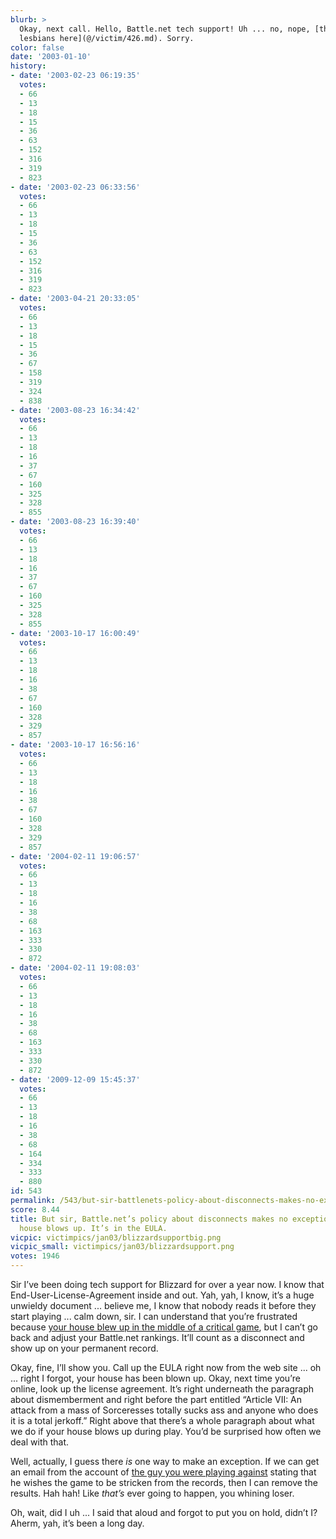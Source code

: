 ```yaml
---
blurb: >
  Okay, next call. Hello, Battle.net tech support! Uh ... no, nope, [there are no
  lesbians here](@/victim/426.md). Sorry.
color: false
date: '2003-01-10'
history:
- date: '2003-02-23 06:19:35'
  votes:
  - 66
  - 13
  - 18
  - 15
  - 36
  - 63
  - 152
  - 316
  - 319
  - 823
- date: '2003-02-23 06:33:56'
  votes:
  - 66
  - 13
  - 18
  - 15
  - 36
  - 63
  - 152
  - 316
  - 319
  - 823
- date: '2003-04-21 20:33:05'
  votes:
  - 66
  - 13
  - 18
  - 15
  - 36
  - 67
  - 158
  - 319
  - 324
  - 838
- date: '2003-08-23 16:34:42'
  votes:
  - 66
  - 13
  - 18
  - 16
  - 37
  - 67
  - 160
  - 325
  - 328
  - 855
- date: '2003-08-23 16:39:40'
  votes:
  - 66
  - 13
  - 18
  - 16
  - 37
  - 67
  - 160
  - 325
  - 328
  - 855
- date: '2003-10-17 16:00:49'
  votes:
  - 66
  - 13
  - 18
  - 16
  - 38
  - 67
  - 160
  - 328
  - 329
  - 857
- date: '2003-10-17 16:56:16'
  votes:
  - 66
  - 13
  - 18
  - 16
  - 38
  - 67
  - 160
  - 328
  - 329
  - 857
- date: '2004-02-11 19:06:57'
  votes:
  - 66
  - 13
  - 18
  - 16
  - 38
  - 68
  - 163
  - 333
  - 330
  - 872
- date: '2004-02-11 19:08:03'
  votes:
  - 66
  - 13
  - 18
  - 16
  - 38
  - 68
  - 163
  - 333
  - 330
  - 872
- date: '2009-12-09 15:45:37'
  votes:
  - 66
  - 13
  - 18
  - 16
  - 38
  - 68
  - 164
  - 334
  - 333
  - 880
id: 543
permalink: /543/but-sir-battlenets-policy-about-disconnects-makes-no-exceptions-if-your-house-blows-up-its-in-the-eula/
score: 8.44
title: But sir, Battle.net’s policy about disconnects makes no exceptions if your
  house blows up. It’s in the EULA.
vicpic: victimpics/jan03/blizzardsupportbig.png
vicpic_small: victimpics/jan03/blizzardsupport.png
votes: 1946
---
```


Sir I’ve been doing tech support for Blizzard for over a year now. I
know that End-User-License-Agreement inside and out. Yah, yah, I know,
it’s a huge unwieldy document ... believe me, I know that nobody reads
it before they start playing ... calm down, sir. I can understand that
you’re frustrated because [your house blew up in the middle of a
critical game](@/victim/542.md), but I can’t go back and adjust your
Battle.net rankings. It’ll count as a disconnect and show up on your
permanent record.

Okay, fine, I’ll show you. Call up the EULA right now from the web site
... oh ... right I forgot, your house has been blown up. Okay, next time
you’re online, look up the license agreement. It’s right underneath the
paragraph about dismemberment and right before the part entitled
“Article VII: An attack from a mass of Sorceresses totally sucks ass and
anyone who does it is a total jerkoff.” Right above that there’s a whole
paragraph about what we do if your house blows up during play. You’d be
surprised how often we deal with that.

Well, actually, I guess there *is* one way to make an exception. If we
can get an email from the account of [the guy you were playing
against](@/victim/536.md) stating that he wishes the game to be
stricken from the records, then I can remove the results. Hah hah! Like
*that’s* ever going to happen, you whining loser.

Oh, wait, did I uh ... I said that aloud and forgot to put you on hold,
didn’t I? Aherm, yah, it’s been a long day.